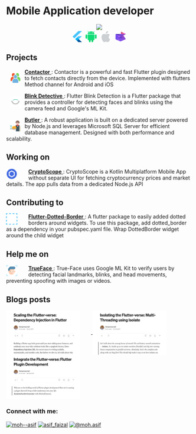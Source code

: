   <h1>Mobile Application developer</h1>

<div align="center">
  <img src="https://github.com/user-attachments/assets/20ee218e-806c-4c3e-b3ca-ee37612856c0" width="300" />
</div>

<div align="center">
  <p style="margin: 0; display: flex; justify-content: center; gap: 10px;">
    <a href="https://linkedin.com/in/moh--asif" target="_blank">
      <img align="center" src="flutter.png" alt="moh--asif" height="30" width="25" />
    </a>
    <a href="https://linkedin.com/in/moh--asif" target="_blank">
      <img align="center" src="android.png" alt="moh--asif" height="30" width="30" />
    </a>
    <a href="https://linkedin.com/in/moh--asif" target="_blank">
      <img align="center" src="apple.png" alt="moh--asif" height="30" width="30" />
    </a>
    <a href="https://linkedin.com/in/moh--asif" target="_blank">
      <img align="center" src="kmm.png" alt="moh--asif" height="30" width="30" />
    </a>
  </p>
</div>

## Projects
<p align="left">
  <a href="https://github.com/Asif-Faizal/Contactor" target="blank">
    <img align="left" src="contacts.png" alt="Contactor" height="30" width="30" style="padding: 10px;" />
    <strong>Contactor</strong>
  </a>: Contactor is a powerful and fast Flutter plugin designed to fetch contacts directly from the device. Implemented with flutters Method channel for Android and iOS
</p>

<p align="left">
  <a href="https://github.com/Asif-Faizal/Blink-Detective" target="blank">
    <img align="left" src="blink.png" alt="Blink Detective" height="30" width="30" style="padding: 10px;" />
    <strong>Blink Detective</strong>
  </a>: Flutter Blink Detection is a Flutter package that provides a controller for detecting faces and blinks using the camera feed and Google's ML Kit.
</p>

<p align="left">
  <a href="https://github.com/Asif-Faizal/Butler" target="blank">
    <img align="left" src="waiter.png" alt="Butler" height="30" width="30" style="padding: 10px;" />
    <strong>Butler</strong>
  </a>: A robust application is built on a dedicated server powered by Node.js and leverages Microsoft SQL Server for efficient database management. Designed with both performance and scalability.
</p>

## Working on
<p align="left">
  <a href="https://github.com/Asif-Faizal/CryptoScope" target="blank">
    <img align="left" src="crypto-scope.png" alt="CryptoScope" height="30" width="30" style="margin-right: 30px;" />
    <strong>CryptoScope</strong>
  </a>: CryptoScope is a Kotlin Multiplatform Mobile App without separate UI for fetching cryptocurrency prices and market details. The app pulls data from a dedicated Node.js API
</p>

## Contributing to
<p align="left">
  <a href="https://pub.dev/packages/dotted_border" target="blank">
    <img align="left" src="dot.png" alt="Flutter-Dotted-Border" height="30" width="30" style="margin-right: 30px;" />
    <strong>Flutter-Dotted-Border</strong>
  </a>: A flutter package to easily added dotted borders around widgets. To use this package, add dotted_border as a dependency in your pubspec.yaml file. Wrap DottedBorder widget around the child widget
</p>

## Help me on
<p align="left">
  <a href="https://github.com/Asif-Faizal/True-Face" target="blank">
    <img align="left" src="face-recognition.png" alt="Flutter-Dotted-Border" height="30" width="30" style="margin-right: 30px;" />
    <strong>TrueFace</strong>
  </a>: True-Face uses Google ML Kit to verify users by detecting facial landmarks, blinks, and head movements, preventing spoofing with images or videos.
</p>

## Blogs posts
<p align="left">
  <a href="https://medium.com/@moh.asif/enter-the-flutter-verse-flutter-plugin-development-c348e1e8c49c" target="blank">
    <img align="center" src="blog1.png" alt="moh--asif" height="120" width="200" style="margin-right: 30px;" />
  </a>
  <a href="https://medium.com/@moh.asif/scaling-the-flutter-verse-dependency-injection-in-flutter-16ac576ba1f1" target="blank">
    <img align="center" src="blog2.png" alt="moh--asif" height="120" width="200" style="margin-right: 30px;" />
  </a>
  <a href="https://medium.com/@moh.asif/isolating-the-flutter-verse-multi-threading-using-isolate-3eadaf6b2321" target="blank">
    <img align="center" src="blog3.png" alt="moh--asif" height="120" width="200" />
  </a>
</p>

<h3 align="left">Connect with me:</h3>
<p align="left">
<a href="https://linkedin.com/in/moh--asif" target="blank"><img align="center" src="https://raw.githubusercontent.com/rahuldkjain/github-profile-readme-generator/master/src/images/icons/Social/linked-in-alt.svg" alt="moh--asif" height="30" width="40" /></a>
<a href="https://instagram.com/asif_faizal" target="blank"><img align="center" src="https://raw.githubusercontent.com/rahuldkjain/github-profile-readme-generator/master/src/images/icons/Social/instagram.svg" alt="asif_faizal" height="30" width="40" /></a>
<a href="https://medium.com/@moh.asif" target="blank"><img align="center" src="https://raw.githubusercontent.com/rahuldkjain/github-profile-readme-generator/master/src/images/icons/Social/medium.svg" alt="@moh.asif" height="30" width="40" /></a>
</p>

